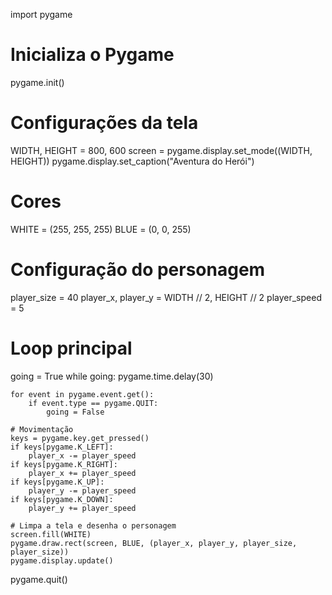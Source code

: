 import pygame

# Inicializa o Pygame
pygame.init()

# Configurações da tela
WIDTH, HEIGHT = 800, 600
screen = pygame.display.set_mode((WIDTH, HEIGHT))
pygame.display.set_caption("Aventura do Herói")

# Cores
WHITE = (255, 255, 255)
BLUE = (0, 0, 255)

# Configuração do personagem
player_size = 40
player_x, player_y = WIDTH // 2, HEIGHT // 2
player_speed = 5

# Loop principal
going = True
while going:
    pygame.time.delay(30)
    
    for event in pygame.event.get():
        if event.type == pygame.QUIT:
            going = False
    
    # Movimentação
    keys = pygame.key.get_pressed()
    if keys[pygame.K_LEFT]:
        player_x -= player_speed
    if keys[pygame.K_RIGHT]:
        player_x += player_speed
    if keys[pygame.K_UP]:
        player_y -= player_speed
    if keys[pygame.K_DOWN]:
        player_y += player_speed
    
    # Limpa a tela e desenha o personagem
    screen.fill(WHITE)
    pygame.draw.rect(screen, BLUE, (player_x, player_y, player_size, player_size))
    pygame.display.update()

pygame.quit()
